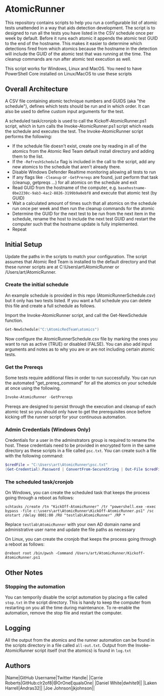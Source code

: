 # AtomicRunner

This repository contains scripts to help you run a configurable list of atomic tests unattended in a way that aids detection development. The script is to designed to run all the tests you have listed in the CSV schedule once per week by default. Before it runs each atomic it appends the atomic test GUID to the end of the hostname. This makes it easier to determine which detections fired from which atomics because the hostname in the detection will include the GUID of the atomic test that was running at the time. The cleanup commands are run after atomic test execution as well.

This script works for Windows, Linux and MacOS. You need to have PowerShell Core installed on Linux/MacOS to use these scripts

## Overall Architecture

A CSV file containing atomic technique numbers and GUIDS (aka "the schedule"), defines which tests should be run and in which order. It can also be used to define custom input arguments for the test.

A scheduled task/cronjob is used to call the Kickoff-AtomicRunner.ps1 script, which in turn calls the Invoke-AtomicRunner.ps1 script which reads the schedule and executes the test. The Invoke-AtomicRunner script performs the following:

* If the schedule file doesn't exist, create one by reading in all of the atomics from the Atomic Red Team default install directory and adding them to the list.
* If the `-RefreshSchedule` flag is included in the call to the script, add any new atomics to the schedule that aren't already there.
* Disable Windows Defender Realtime monitoring allowing all tests to run
* If any flags like `-Cleanup` or `-GetPrereqs` are found, just perform that task (cleanup, getpreqs ...) for all atomics on the schedule and exit
* Read GUID from the hostname of the computer, e.g. `basehostname-0be2230c-9ab3-4ac2-8826-3199b9a0ebf8` and execute that atomic test (by GUID)
* Wait a calculated amount of times such that all atomics on the schedule run once per week and then run the cleanup commands for the atomic
* Determine the GUID for the next test to be run from the next item in the schedule, rename the host to include the next test GUID and restart the computer such that the hostname update is fully implemented.
* Repeat


## Initial Setup

Update the paths in the scripts to match your configuration. The script assumes that Atomic Red Team is installed to the default directory and that these runner scripts are at C:\Users\art\AtomicRunner or /Users/art/AtomicRunner.

### Create the initial schedule

An example schedule is provided in this repo (AtomicRunnerSchedule.csv) but it only has two tests listed. If you want a full schedule you can delete this file and create a full schedule as follows.

Import the Invoke-AtomicRunner script, and call the Get-NewSchedule function.

```powershell
Get-NewSchedule("C:\AtomicRedTeam\atomics")
```

Now configure the AtomicRunnerSchedule.csv file by marking the ones you want to run as active (TRUE) or disabled (FALSE). You can also add input arguments and notes as to why you are or are not including certain atomic tests.

### Get the Prereqs

Some tests require additional files in order to run successfully. You can run the automated "get_prereq_command" for all the atomics on your schedule at once using the following.

```powershell
Invoke-AtomicRunner -GetPrereqs
```

Prereqs are designed to persist through the execution and cleanup of each atomic test so you should only have to get the prerequisites once before kicking off the runner script for your continuous automation.

### Admin Credentials (Windows Only)

Credentials for a user in the adminstrators group is required to rename the host. These credentials need to be provided in encrypted form in the same directory as these scripts in a file called `psc.txt`. You can create such a file with the following command:

```powershell
$credFile = "C:\Users\art\AtomicRunner\psc.txt"
(Get-Credential).Password | ConvertFrom-SecureString | Out-File $credFile
```

### The scheduled task/cronjob

On Windows, you can create the scheduled task that keeps the process going through a reboot as follows:

```
schtasks /create /tn "KickOff-AtomicRunner" /tr "powershell.exe -exec bypass -file c:\users\art\AtomicRunner\KickOff-AtomicRunner.ps1" /sc onstart /delay 0001:00 /RU "testlab\AtomicRunner" /RP *
```

Replace `testlab\AtomicRunner` with your own AD domain name and administrative user name and update the file paths as necessary

On Linux, you can create the cronjob that keeps the process going through a reboot as follows:

```
@reboot root /bin/pwsh -Command /Users/art/AtomicRunner/Kickoff-AtomicRunner.ps1
```

## Other Notes

### Stopping the automation

You can temporily disable the script automation by placing a file called `stop.txt` in the script directory. This is handy to keep the computer from restarting on you all the time during maintenance. To re-enable the automation, remove the stop file and restart the computer.

## Logging

All the output from the atomics and the runner automation can be found in the scripts directory in a file called `all-out.txt`. Output from the Invoke-AtomicRunner script itself (not the atomics) is found in `log.txt`


## Authors

|Name|GitHub Username|Twitter Handle|
|Carrie Roberts|GitHub:clr2of8|@OrOneEqualsOne|
|Daniel White|dwhite9||
|Laken Harrell|Andras32||
|Joe Johnson|jkjohnson||
